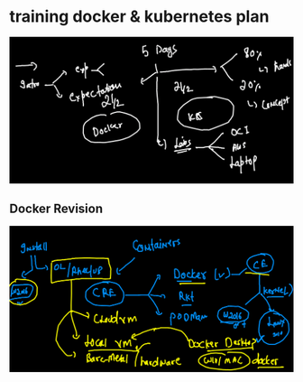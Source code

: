 # training docker & kubernetes plan 


<img src="plan.png">

## Docker Revision 

<img src="rev.png">


